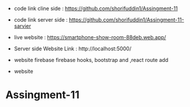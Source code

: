 * code link cline side : https://github.com/shorifuddin1/Assingment-11
* code link server side : https://github.com/shorifuddin1/Assingment-11-sarvier 

* live website : https://smartphone-show-room-88deb.web.app/

* Server side Website Link : http://localhost:5000/


* website firebase firebase hooks, bootstrap and ,react route add
* website 


 # Assingment-11

